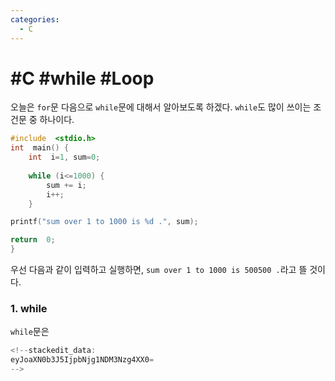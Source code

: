 ```yaml
---
categories:
  - C
---
```


# #C #while #Loop

오늘은 `for`문 다음으로 `while`문에 대해서 알아보도록 하겠다. `while`도 많이 쓰이는 조건문 중 하나이다.


```c
#include  <stdio.h>
int  main() {
	int  i=1, sum=0;
	
	while (i<=1000) {
		sum += i;
		i++;
	}

printf("sum over 1 to 1000 is %d .", sum);

return  0;
}
```
우선 다음과 같이 입력하고 실행하면, `sum over 1 to 1000 is 500500 .`라고 뜰 것이다.

### 1. while
`while`문은

```c
<!--stackedit_data:
eyJoaXN0b3J5IjpbNjg1NDM3Nzg4XX0=
-->